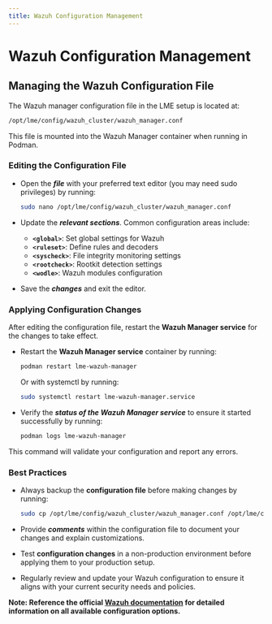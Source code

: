 ```yaml
---
title: Wazuh Configuration Management
---
```

# Wazuh Configuration Management

## Managing the Wazuh Configuration File

The Wazuh manager configuration file in the LME setup is located at:

```bash
/opt/lme/config/wazuh_cluster/wazuh_manager.conf
```

This file is mounted into the Wazuh Manager container when running in Podman.

### Editing the Configuration File

- Open the ***file*** with your preferred text editor (you may need sudo privileges) by running:
  
   ```bash
   sudo nano /opt/lme/config/wazuh_cluster/wazuh_manager.conf
   ```

- Update the ***relevant sections***. Common configuration areas include:
  
   - **`<global>`**: Set global settings for Wazuh
   - **`<ruleset>`**: Define rules and decoders
   - **`<syscheck>`**: File integrity monitoring settings
   - **`<rootcheck>`**: Rootkit detection settings
   - **`<wodle>`**: Wazuh modules configuration

- Save the ***changes*** and exit the editor.

### Applying Configuration Changes

After editing the configuration file, restart the **Wazuh Manager service** for the changes to take effect.

- Restart the **Wazuh Manager service** container by running:
  
   ```bash
   podman restart lme-wazuh-manager
   ```

   Or with systemctl by running:

   ```bash
   sudo systemctl restart lme-wazuh-manager.service
   ```

- Verify the ***status of the Wazuh Manager service*** to ensure it started successfully by running:
  
   ```bash
   podman logs lme-wazuh-manager
   ```

This command will validate your configuration and report any errors.

### Best Practices

- Always backup the **configuration file** before making changes by running:
  
   ```bash
   sudo cp /opt/lme/config/wazuh_cluster/wazuh_manager.conf /opt/lme/config/wazuh_cluster/wazuh_manager.conf.bak
   ```

- Provide ***comments*** within the configuration file to document your changes and explain customizations.

- Test **configuration changes** in a non-production environment before applying them to your production setup.

- Regularly review and update your Wazuh configuration to ensure it aligns with your current security needs and policies.

**Note: Reference the official [Wazuh documentation](https://documentation.wazuh.com/current/user-manual/reference/ossec-conf/index.html) for detailed information on all available configuration options.**
